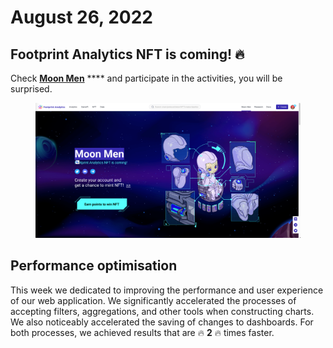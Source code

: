# August 26, 2022

## Footprint Analytics NFT is coming! 🔥

Check [**Moon Men**](https://www.footprint.network/moon-men) **** and participate in the activities, you will be surprised.&#x20;

<figure><img src="../../.gitbook/assets/image (2) (1).png" alt=""><figcaption></figcaption></figure>

## Performance optimisation

This week we dedicated to improving the performance and user experience of our web application. We significantly accelerated the processes of accepting filters, aggregations, and other tools when constructing charts. We also noticeably accelerated the saving of changes to dashboards. For both processes, we achieved results that are 🔥 **2** 🔥 times faster.
